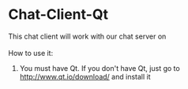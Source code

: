 # Chat-Client-Qt

This chat client will work with our chat server on <link><br>
<br>
How to use it:<br>
1. You must have Qt. If you don't have Qt, just go to http://www.qt.io/download/ and install it<br>
